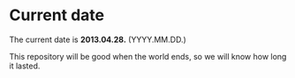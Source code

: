 # Current date

The current date is **2013.04.28.** (YYYY.MM.DD.)

This repository will be good when the world ends, so we will know how long it lasted.